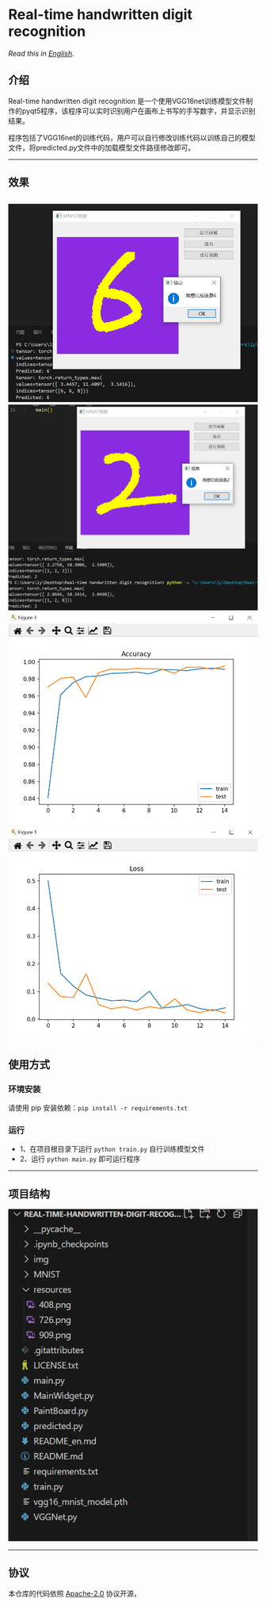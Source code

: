 # Real-time handwritten digit recognition

*Read this in [English](README_en.md).*
## 介绍

Real-time handwritten digit recognition 是一个使用VGG16net训练模型文件制作的pyqt5程序，该程序可以实时识别用户在画布上书写的手写数字，并显示识别结果。

程序包括了VGG16net的训练代码，用户可以自行修改训练代码以训练自己的模型文件，将predicted.py文件中的加载模型文件路径修改即可。

-----
## 效果
![](resources/726.png)
![](resources/909.png)
![](resources/632.png)
![](resources/641.png)
-----

## 使用方式
### 环境安装
请使用 pip 安装依赖：`pip install -r requirements.txt`

### 运行

- 1、在项目根目录下运行 `python train.py` 自行训练模型文件 
- 2、运行 `python main.py` 即可运行程序

-----

## 项目结构
![](resources/408.png)

-----
## 协议
本仓库的代码依照 [Apache-2.0](LICENSE) 协议开源，

